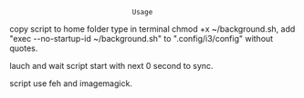 
                                  Usage
copy script to home folder type in terminal chmod +x ~/background.sh, add  "exec --no-startup-id  ~/background.sh"  to ".config/i3/config" without quotes.

lauch and wait script start with next 0 second to sync.

script use feh and imagemagick.
